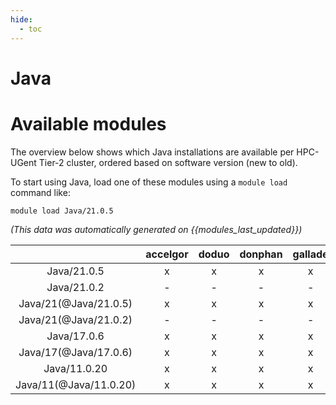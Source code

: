 ```yaml
---
hide:
  - toc
---
```


Java
====

# Available modules


The overview below shows which Java installations are available per HPC-UGent Tier-2 cluster, ordered based on software version (new to old).

To start using Java, load one of these modules using a `module load` command like:

```shell
module load Java/21.0.5
```

*(This data was automatically generated on {{modules_last_updated}})*  

| |accelgor|doduo|donphan|gallade|joltik|shinx|
| :---: | :---: | :---: | :---: | :---: | :---: | :---: |
|Java/21.0.5|x|x|x|x|x|-|
|Java/21.0.2|-|-|-|-|-|x|
|Java/21(@Java/21.0.5)|x|x|x|x|x|-|
|Java/21(@Java/21.0.2)|-|-|-|-|-|x|
|Java/17.0.6|x|x|x|x|x|x|
|Java/17(@Java/17.0.6)|x|x|x|x|x|x|
|Java/11.0.20|x|x|x|x|x|x|
|Java/11(@Java/11.0.20)|x|x|x|x|x|x|
